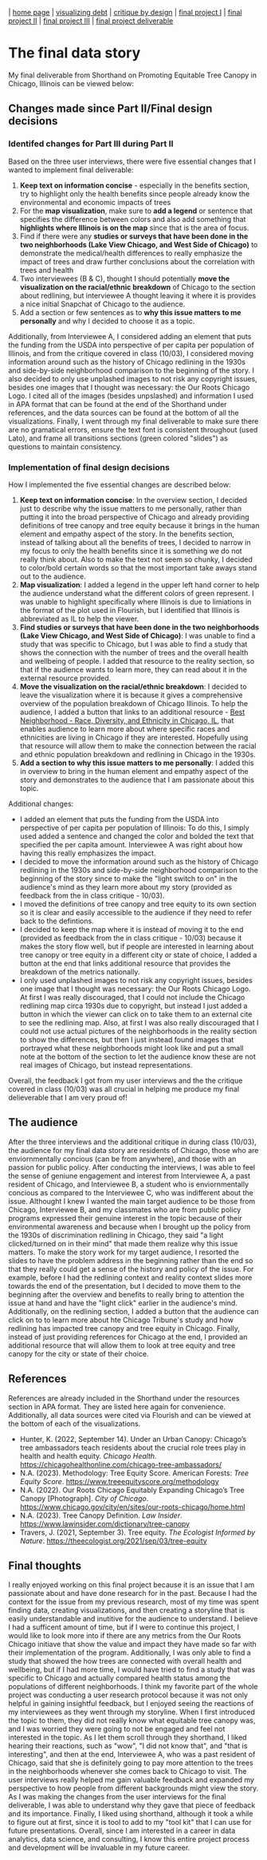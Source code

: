 | [home page](https://kavenir.github.io/kavenir-tswd-portfolio/) | [visualizing debt](https://kavenir.github.io/kavenir-tswd-portfolio/visualizing-government-debt.html) | [critique by design](https://kavenir.github.io/kavenir-tswd-portfolio/critique-by-design.html) | [final project I](https://kavenir.github.io/kavenir-tswd-portfolio/final-project-part-one.html) | [final project II](https://kavenir.github.io/kavenir-tswd-portfolio/final-project-part-two.html) | [final project III](https://kavenir.github.io/kavenir-tswd-portfolio/final-project-part-three.html) | [final project deliverable](https://carnegiemellon.shorthandstories.com/promoting-tree-canopy-and-tree-equity-in-chicago/index.html)

# The final data story

My final deliverable from Shorthand on Promoting Equitable Tree Canopy in Chicago, Illinois can be viewed below:

<script src="https://carnegiemellon.shorthandstories.com/promoting-tree-canopy-and-tree-equity-in-chicago/embed.js"></script>

## Changes made since Part II/Final design decisions

### Identifed changes for Part III during Part II
Based on the three user interviews, there were five essential changes that I wanted to implement final deliverable: 
1. **Keep text on information concise** - especially in the benefits section, try to highlight only the health benefits since people already know the environmental and economic impacts of trees
2. For the **map visualization**, make sure to **add a legend** or sentence that specifies the difference between colors and also add something that **highlights where Illinois is on the map** since that is the area of focus.
3. Find if there were any **studies or surveys that have been done in the two neighborhoods (Lake View Chicago, and West Side of Chicago)** to demonstrate the medical/health differences to really emphasize the impact of trees and draw further conclusions about the correlation with trees and health
4. Two interviewees (B & C), thought I should potentially **move the visualization on the racial/ethnic breakdown** of Chicago to the section about redlining, but interviewee A thought leaving it where it is provides a nice initial Snapchat of Chicago to the audience.
5. Add a section or few sentences as to **why this issue matters to me personally** and why I decided to choose it as a topic. 

Additionally, from Interviewee A, I considered adding an element that puts the funding from the USDA into perspective of per capita per population of Illinois, and from the critique covered in class (10/03), I considered moving information around such as the history of Chicago redlining in the 1930s and side-by-side neighborhood comparison to the beginning of the story. I also decided to only use unplashed images to not risk any copyright issues, besides one images that I thought was necessary: the Our Roots Chicago Logo. I cited all of the images (besides unpslashed) and information I used in APA format that can be found at the end of the Shorthand under references, and the data sources can be found at the bottom of all the visualizations. Finally, I went through my final deliverable to make sure there are no gramatical errors, ensure the text font is consistent throughout (used Lato), and frame all transitions sections (green colored "slides") as questions to maintain consistency. 

### Implementation of final design decisions 
How I implemented the five essential changes are described below: 
1. **Keep text on information concise**: In the overview section, I decided just to describe why the issue matters to me personally, rather than putting it into the broad perspective of Chicago and already providing definitions of tree canopy and tree equity because it brings in the human element and empathy aspect of the story. In the benefits section, instead of talking about all the benefits of trees, I decided to narrow in my focus to only the health benefits since it is something we do not really think about. Also to make the text not seem so chunky, I decided to color/bold certain words so that the most important take aways stand out to the audience. 
2. **Map visualization**: I added a legend in the upper left hand corner to help the audience understand what the different colors of green represent. I was unable to highlight specifically where Illinois is due to limiations in the format of the plot used in Flourish, but I identified that Illinois is abbreviated as IL to help the viewer. 
3. **Find studies or surveys that have been done in the two neighborhoods (Lake View Chicago, and West Side of Chicago)**: I was unable to find a study that was specific to Chicago, but I was able to find a study that shows the connection with the number of trees and the overall health and wellbeing of people. I added that resource to the reality section, so that if the audience wants to learn more, they can read about it in the external resource provided.
4. **Move the visualization on the racial/ethnic breakdown**: I decided to leave the visualization where it is because it gives a comprehensive overview of the population breakdown of Chicago Illinois. To help the audience, I added a button that links to an additional resource - [Best Neighborhood - Race, Diversity, and Ethnicity in Chicago, IL](https://bestneighborhood.org/race-in-chicago-il/#diversity-section), that enables audience to learn more about where specific races and ethnicities are living in Chicago if they are interested. Hopefully using that resource will allow them to make the connection between the racial and ethnic population breakdown and redlining in Chicago in the 1930s.
5. **Add a section to why this issue matters to me personally**: I added this in overview to bring in the human element and empathy aspect of the story and demonstrates to the audience that I am passionate about this topic. 

Additional changes: 
- I added an element that puts the funding from the USDA into perspective of per capita per population of Illinois: To do this, I simply used added a sentence and changed the color and bolded the text that specified the per capita amount. Interviewee A was right about how having this really emphasizes the impact. 
- I decided to move the information around such as the history of Chicago redlining in the 1930s and side-by-side neighborhood comparison to the beginning of the story since to make the "light switch to on" in the audience's mind as they learn more about my story (provided as feedback from the in class critique - 10/03). 
- I moved the definitions of tree canopy and tree equity to its own section so it is clear and easily accessible to the audience if they need to refer back to the defintions.
- I decided to keep the map where it is instead of moving it to the end (provided as feedback from the in class critique - 10/03) because it makes the story flow well, but if people are interested in learning about tree canopy or tree equity in a different city or state of choice, I added a button at the end that links additional resource that provides the breakdown of the metrics nationally.
- I only used unplashed images to not risk any copyright issues, besides one image that I thought was necessary: the Our Roots Chicago Logo. At first I was really discouraged, that I could not include the Chicago redlining map circa 1930s due to copyright, but instead I just added a button in which the viewer can click on to take them to an external cite to see the redlining map. Also, at first I was also really discouraged that I could not use actual pictures of the neighborhoods in the reality section to show the differences, but then I just instead found images that portrayed what these neighborhoods might look like and put a small note at the bottom of the section to let the audience know these are not real images of Chicago, but instead representations. 

Overall, the feedback I got from my user interviews and the the critique covered in class (10/03) was all crucial in helping me produce my final delieverable that I am very proud of! 

## The audience

After the three interviews and the additional critique in during class (10/03), the audience for my final data story are residents of Chicago, those who are enviornmentally concious (can be from anywhere), and those with an passion for public policy. After conducting the interviews, I was able to feel the sense of geniune engagement and interest from Interviewee A, a past resident of Chicago, and Interviewee B, a student who is enviornmentally concious as compared to the Interviewee C, who was indifferent about the issue. Althought I knew I wanted the main target audience to be those from Chicago, Interviewee B, and my classmates who are from public policy programs expressed their genuine interest in the topic because of their environmental awareness and because when I brought up the policy from the 1930s of discrimination redlining in Chicago, they said "a light clicked/turned on in their mind" that made them realize why this issue matters. To make the story work for my target audience, I resorted the slides to have the problem address in the beginning rather than the end so that they really could get a sense of the history and policy of the issue. For example, before I had the redlining context and reality context slides more towards the end of the presentation, but I decided to move them to the beginning after the overview and benefits to really bring to attention the issue at hand and have the "light click" earlier in the audience's mind. Additionally, on the redlining section, I added a button that the audience can click on to to learn more about hte Chicago Tribune's study and how redlining has impacted tree canopy and tree equity in Chicago. Finally, instead of just providing references for Chicago at the end, I provided an additional resource that will allow them to look at tree equity and tree canopy for the city or state of their choice. 

## References
References are already included in the Shorthand under the resources section in APA format. They are listed here again for convenience. Additionally, all data sources were cited via Flourish and can be viewed at the bottom of each of the visualizations. 

- Hunter, K. (2022, September 14). Under an Urban Canopy: Chicago’s tree ambassadors teach residents about the crucial role trees play in health and health equity. _Chicago Health_. https://chicagohealthonline.com/chicago-tree-ambassadors/
- N.A. (2023). Methodology: Tree Equity Score. American Forests: _Tree Equity Score_. https://www.treeequityscore.org/methodology
- N.A. (2022). Our Roots Chicago Equitably Expanding Chicago’s Tree Canopy [Photograph]. _City of Chicago_. https://www.chicago.gov/city/en/sites/our-roots-chicago/home.html
- N.A. (2023). Tree Canopy Definition. _Law Insider_. https://www.lawinsider.com/dictionary/tree-canopy
- Travers, J. (2021, September 3). Tree equity. _The Ecologist Informed by Nature_. https://theecologist.org/2021/sep/03/tree-equity

## Final thoughts

I really enjoyed working on this final project because it is an issue that I am passionate about and have done research for in the past. Because I had the context for the issue from my previous research, most of my time was spent finding data, creating visualizations, and then creating a storyline that is easily understandable and inutitive for the audience to understand. I believe I had a sufficent amount of time, but if I were to continue this project, I would like to look more into if there are any metrics from the Our Roots Chicago initiave that show the value and impact they have made so far with their implementation of the program. Additionally, I was only able to find a study that showed the how trees are connected with overall health and wellbeing, but if I had more time, I would have tried to find a study that was specific to Chicago and actually compared health status among the populations of different neighborhoods. I think my favorite part of the whole project was conducting a user research protocol because it was not only helpful in gaining insightful feedback, but I enjoyed seeing the reactions of my interviewees as they went through my storyline. When I first introduced the topic to them, they did not really know what equitable tree canopy was, and I was worried they were going to not be engaged and feel not interested in the topic. As I let them scroll through they shorthand, I liked hearing their reactions, such as "wow", "I did not know that", and "that is interesting", and then at the end, Interviewee A, who was a past resident of Chicago, said that she is definitely going to pay more attention to the trees in the neighborhoods whenever she comes back to Chicago to visit. The user interviews really helped me gain valuable feedback and expanded my perspective to how people from different backgrounds might view the story. As I was making the changes from the user interviews for the final deliverable, I was able to understand why they gave that piece of feedback and its importance. Finally, I liked using shorthand, although it took a while to figure out at first, since it is tool to add to my "tool kit" that I can use for future presentations. Overall, since I am interested in a career in data analytics, data science, and consulting, I know this entire project process and development will be invaluable in my future career. 
